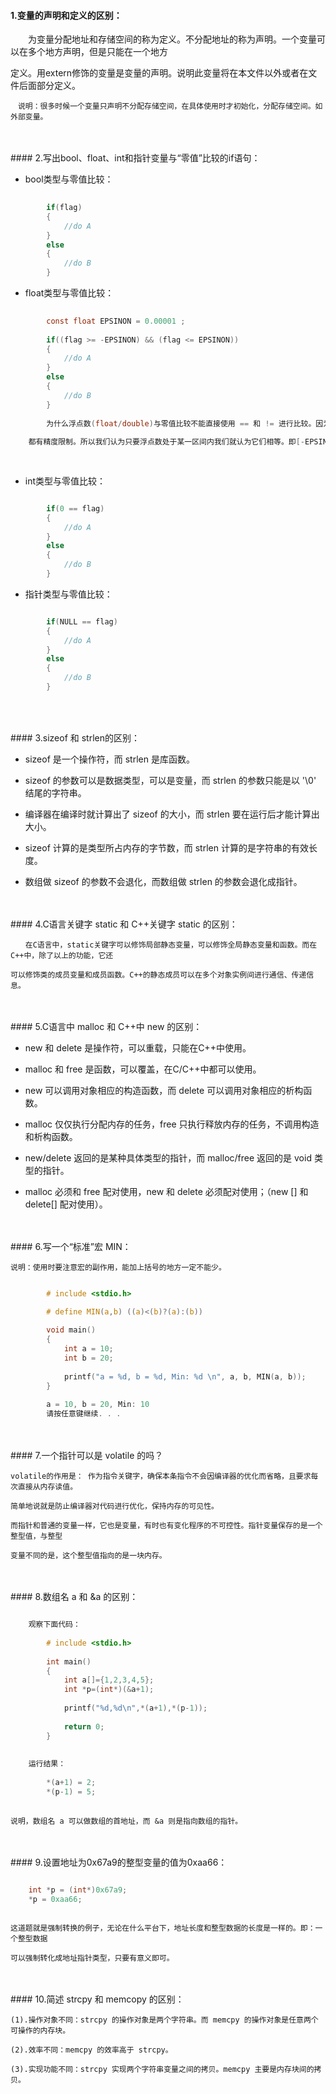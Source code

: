 #### 1.变量的声明和定义的区别：

　　为变量分配地址和存储空间的称为定义。不分配地址的称为声明。一个变量可以在多个地方声明，但是只能在一个地方


定义。用extern修饰的变量是变量的声明。说明此变量将在本文件以外或者在文件后面部分定义。
  
	　说明：很多时候一个变量只声明不分配存储空间，在具体使用时才初始化，分配存储空间。如外部变量。

<br>
<br>
#### 2.写出bool、float、int和指针变量与“零值”比较的if语句：

* bool类型与零值比较：

```c
	
		if(flag)
		{
			//do A
		}
		else
		{
			//do B
		}

```

* float类型与零值比较：

```c
	
		const float EPSINON = 0.00001 ;
		
		if((flag >= -EPSINON) && (flag <= EPSINON))
		{
			//do A
		}
		else
		{
			//do B
		}
		
		为什么浮点数(float/double)与零值比较不能直接使用 == 和 != 进行比较。因为计算机处理浮点数是有误差的，
	
	都有精度限制。所以我们认为只要浮点数处于某一区间内我们就认为它们相等。即[-EPSINON, EPSINON]。
	
	
```

* int类型与零值比较：

```c

		if(0 == flag)
		{
			//do A
		}
		else
		{
			//do B
		}

```

* 指针类型与零值比较：


```c

		if(NULL == flag)
		{
			//do A
		}
		else
		{
			//do B
		}
	
```

<br>
<br>
#### 3.sizeof 和 strlen的区别：

- sizeof 是一个操作符，而 strlen 是库函数。

- sizeof 的参数可以是数据类型，可以是变量，而 strlen 的参数只能是以 '\0' 结尾的字符串。

- 编译器在编译时就计算出了 sizeof 的大小，而 strlen 要在运行后才能计算出大小。

- sizeof 计算的是类型所占内存的字节数，而 strlen 计算的是字符串的有效长度。

- 数组做 sizeof 的参数不会退化，而数组做 strlen 的参数会退化成指针。


<br>
<br>
#### 4.C语言关键字 static 和 C++关键字 static 的区别：

	　　在C语言中，static关键字可以修饰局部静态变量，可以修饰全局静态变量和函数。而在C++中，除了以上的功能，它还
	
	可以修饰类的成员变量和成员函数。C++的静态成员可以在多个对象实例间进行通信、传递信息。

<br>
<br>
#### 5.C语言中 malloc 和 C++中 new 的区别：

- new 和 delete 是操作符，可以重载，只能在C++中使用。

- malloc 和 free 是函数，可以覆盖，在C/C++中都可以使用。

- new 可以调用对象相应的构造函数，而 delete 可以调用对象相应的析构函数。

- malloc 仅仅执行分配内存的任务，free 只执行释放内存的任务，不调用构造和析构函数。

- new/delete 返回的是某种具体类型的指针，而 malloc/free 返回的是 void 类型的指针。

- malloc 必须和 free 配对使用，new 和 delete 必须配对使用；（new [] 和 delete[] 配对使用）。

<br>
<br>
#### 6.写一个“标准”宏 MIN：

	说明：使用时要注意宏的副作用，能加上括号的地方一定不能少。
	
```c

		# include <stdio.h>

		# define MIN(a,b) ((a)<(b)?(a):(b))
		
		void main()
		{
			int a = 10;
			int b = 20;
		
			printf("a = %d, b = %d, Min: %d \n", a, b, MIN(a, b));
		}
	
		a = 10, b = 20, Min: 10
	    请按任意键继续. . .

```

<br>
<br>
#### 7.一个指针可以是 volatile 的吗？

	volatile的作用是： 作为指令关键字，确保本条指令不会因编译器的优化而省略，且要求每次直接从内存读值。

	简单地说就是防止编译器对代码进行优化，保持内存的可见性。
	
	而指针和普通的变量一样，它也是变量，有时也有变化程序的不可控性。指针变量保存的是一个整型值，与整型
	
	变量不同的是，这个整型值指向的是一块内存。
	
<br>	
<br>
#### 8.数组名 a 和 &a 的区别：

```c

	观察下面代码：
	
		# include <stdio.h>
		
		int main()
		{
			int a[]={1,2,3,4,5};
			int *p=(int*)(&a+1);
			
			printf("%d,%d\n",*(a+1),*(p-1));
		
			return 0;
		}
		
		
	运行结果：
		
		*(a+1) = 2;
		*(p-1) = 5;
		
```

	说明，数组名 a 可以做数组的首地址，而 &a 则是指向数组的指针。
	
<br>
<br>
#### 9.设置地址为0x67a9的整型变量的值为0xaa66：

```c

	int *p = (int*)0x67a9;
	*p = 0xaa66;
	
```

	这道题就是强制转换的例子，无论在什么平台下，地址长度和整型数据的长度是一样的。即：一个整型数据
	
	可以强制转化成地址指针类型，只要有意义即可。
	
<br>
<br>
#### 10.简述 strcpy 和 memcopy 的区别：

	(1).操作对象不同：strcpy 的操作对象是两个字符串。而 memcpy 的操作对象是任意两个可操作的内存块。
	
	(2).效率不同：memcpy 的效率高于 strcpy。
	
	(3).实现功能不同：strcpy 实现两个字符串变量之间的拷贝。memcpy 主要是内存块间的拷贝。



